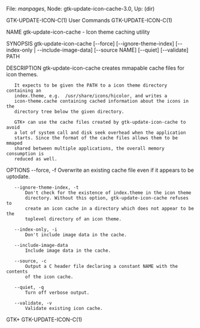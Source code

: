 File: *manpages*,  Node: gtk-update-icon-cache-3.0,  Up: (dir)

GTK-UPDATE-ICON-C(1)             User Commands            GTK-UPDATE-ICON-C(1)



NAME
       gtk-update-icon-cache - Icon theme caching utility

SYNOPSIS
       gtk-update-icon-cache [--force] [--ignore-theme-index] [--index-only |
                             --include-image-data] [--source NAME] [--quiet]
                             [--validate] PATH

DESCRIPTION
       gtk-update-icon-cache creates mmapable cache files for icon themes.

       It expects to be given the PATH to a icon theme directory containing an
       index.theme, e.g.  /usr/share/icons/hicolor, and writes a
       icon-theme.cache containing cached information about the icons in the
       directory tree below the given directory.

       GTK+ can use the cache files created by gtk-update-icon-cache to avoid
       a lot of system call and disk seek overhead when the application
       starts. Since the format of the cache files allows them to be mmaped
       shared between multiple applications, the overall memory consumption is
       reduced as well.

OPTIONS
       --force, -f
           Overwrite an existing cache file even if it appears to be uptodate.

       --ignore-theme-index, -t
           Don't check for the existence of index.theme in the icon theme
           directory. Without this option, gtk-update-icon-cache refuses to
           create an icon cache in a directory which does not appear to be the
           toplevel directory of an icon theme.

       --index-only, -i
           Don't include image data in the cache.

       --include-image-data
           Include image data in the cache.

       --source, -c
           Output a C header file declaring a constant NAME with the contents
           of the icon cache.

       --quiet, -q
           Turn off verbose output.

       --validate, -v
           Validate existing icon cache.



GTK+                                                      GTK-UPDATE-ICON-C(1)
